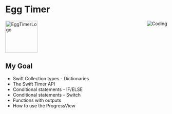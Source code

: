 
# Egg Timer
<img aling ="left" alt="EggTimerLogo" width="100" src="https://github.com/utkugzl/EggTimer-App/assets/100433115/94407d43-4340-450b-9351-50c9e48308b6">

<img align ="right" alt="Coding" src="https://github.com/utkugzl/EggTimer-App/assets/100433115/6c468eca-aeed-46a4-b468-731dbfe4be55">


## My Goal

* Swift Collection types - Dictionaries
* The Swift Timer API
* Conditional statements - IF/ELSE
* Conditional statements - Switch
* Functions with outputs
* How to use the ProgressView



